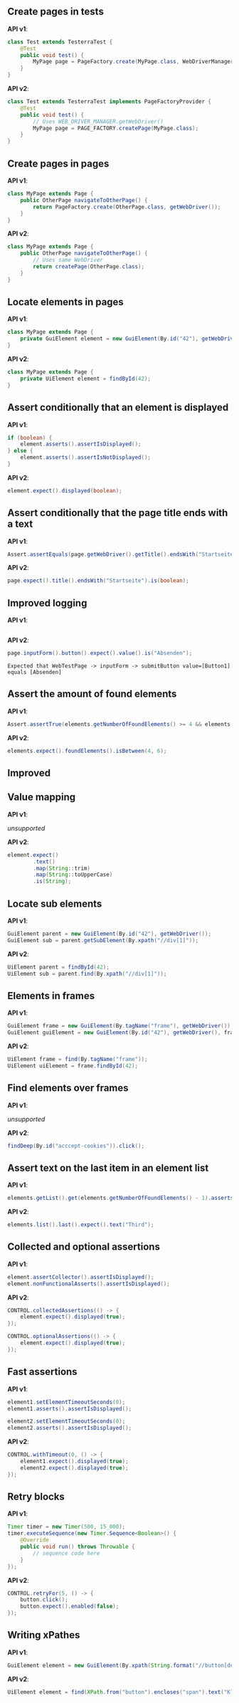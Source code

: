 ## Create pages in tests

**API v1**:
```java
class Test extends TesterraTest {
    @Test
    public void test() {
        MyPage page = PageFactory.create(MyPage.class, WebDriverManager.getWebDriver());
    }
}
```

**API v2**:
```java
class Test extends TesterraTest implements PageFactoryProvider {
    @Test
    public void test() {
        // Uses WEB_DRIVER_MANAGER.getWebDriver()
        MyPage page = PAGE_FACTORY.createPage(MyPage.class);
    }
}
```

## Create pages in pages

**API v1**:
```java
class MyPage extends Page {
    public OtherPage navigateToOtherPage() {
        return PageFactory.create(OtherPage.class, getWebDriver());
    }
}
```

**API v2**:
```java
class MyPage extends Page {
    public OtherPage navigateToOtherPage() {
        // Uses same WebDriver
        return createPage(OtherPage.class);
    }
}
```


## Locate elements in pages

**API v1**:
```java
class MyPage extends Page {
    private GuiElement element = new GuiElement(By.id("42"), getWebDriver());
}
```

**API v2**:
```java
class MyPage extends Page {
    private UiElement element = findById(42);
}
```

## Assert conditionally that an element is displayed

**API v1**:
```java
if (boolean) {
    element.asserts().assertIsDisplayed();
} else {
    element.asserts().assertIsNotDisplayed();
}
```

**API v2**:
```java
element.expect().displayed(boolean);
```

## Assert conditionally that the page title ends with a text

**API v1**:
```java
Assert.assertEquals(page.getWebDriver().getTitle().endsWith("Startseite"), boolean);
```

**API v2**:
```java
page.expect().title().endsWith("Startseite").is(boolean);
```

## Improved logging

**API v1**:
```java

```

**API v2**:
```java
page.inputForm().button().expect().value().is("Absenden");
```
```shell
Expected that WebTestPage -> inputForm -> submitButton value=[Button1] equals [Absenden]
```

## Assert the amount of found elements

**API v1**:
```java
Assert.assertTrue(elements.getNumberOfFoundElements() >= 4 && elements.getNumberOfFoundElements() <= 6);
```

**API v2**:
```java
elements.expect().foundElements().isBetween(4, 6);
```

## Improved 

## Value mapping

**API v1**:

*unsupported*

**API v2**:

```java
element.expect()
        .text()
        .map(String::trim)
        .map(String::toUpperCase)
        .is(String);
```

## Locate sub elements

**API v1**:
```java
GuiElement parent = new GuiElement(By.id("42"), getWebDriver());
GuiElement sub = parent.getSubElement(By.xpath("//div[1]"));
```

**API v2**:
```java
UiElement parent = findById(42);
UiElement sub = parent.find(By.xpath("//div[1]"));
```

## Elements in frames

**API v1**:
```java
GuiElement frame = new GuiElement(By.tagName("frame"), getWebDriver());
GuiElement guiElement = new GuiElement(By.id("42"), getWebDriver(), frame);
```

**API v2**:
```java
UiElement frame = find(By.tagName("frame"));
UiElement uiElement = frame.findById(42);
```

## Find elements over frames

**API v1**:

*unsupported*

**API v2**:
```java
findDeep(By.id("acccept-cookies")).click();
```

## Assert text on the last item in an element list

**API v1**:
```java
elements.getList().get(elements.getNumberOfFoundElements() - 1).asserts().assertText("Third");
```

**API v2**:
```java
elements.list().last().expect().text("Third");
```

## Collected and optional assertions

**API v1**:
```java
element.assertCollector().assertIsDisplayed();
element.nonFunctionalAsserts().assertIsDisplayed();
```

**API v2**:
```java
CONTROL.collectedAssertions(() -> {
    element.expect().displayed(true);
});

CONTROL.optionalAssertions(() -> {
    element.expect().displayed(true);
});
```

## Fast assertions

**API v1**:
```java
element1.setElementTimeoutSeconds(0);
element1.asserts().assertIsDisplayed();

element2.setElementTimeoutSeconds(0);
element2.asserts().assertIsDisplayed();
```

**API v2**:
```java
CONTROL.withTimeout(0, () -> {
    element1.expect().displayed(true);
    element2.expect().displayed(true);
});
```

## Retry blocks

**API v1**:
```java
Timer timer = new Timer(500, 15_000);
timer.executeSequence(new Timer.Sequence<Boolean>() {
    @Override
    public void run() throws Throwable {
        // sequence code here
    }
});
```

**API v2**:
```java
CONTROL.retryFor(5, () -> {
    button.click();
    button.expect().enabled(false);
});
```

## Writing xPathes

**API v1**:
```java
GuiElement element = new GuiElement(By.xpath(String.format("//button[descendant::span[.//text()='%s']]"), "Klick mich"), getWebDriver());
```

**API v2**:
```java
UiElement element = find(XPath.from("button").encloses("span").text("Klick mich"))
```
